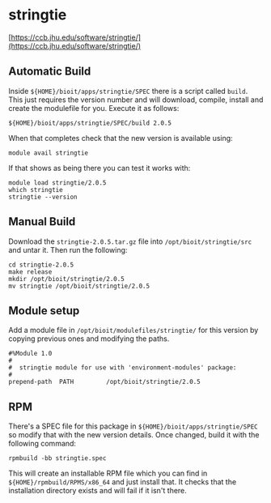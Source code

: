 # stringtie

[https://ccb.jhu.edu/software/stringtie/](https://ccb.jhu.edu/software/stringtie/)

## Automatic Build

Inside `${HOME}/bioit/apps/stringtie/SPEC` there is a script called `build`. This just requires the version number and will download, compile, install and create the modulefile for you. Execute it as follows:

    ${HOME}/bioit/apps/stringtie/SPEC/build 2.0.5

When that completes check that the new version is available using:

    module avail stringtie

If that shows as being there you can test it works with:

    module load stringtie/2.0.5
    which stringtie
    stringtie --version

## Manual Build

Download the `stringtie-2.0.5.tar.gz` file into `/opt/bioit/stringtie/src` and untar it. Then run the following:

    cd stringtie-2.0.5
    make release
    mkdir /opt/bioit/stringtie/2.0.5
    mv stringtie /opt/bioit/stringtie/2.0.5

## Module setup

Add a module file in `/opt/bioit/modulefiles/stringtie/` for this version by copying previous ones and modifying the paths.

    #%Module 1.0
    #
    #  stringtie module for use with 'environment-modules' package:
    #
    prepend-path  PATH         /opt/bioit/stringtie/2.0.5

## RPM

There's a SPEC file for this package in `${HOME}/bioit/apps/stringtie/SPEC` so modify that with the new version details. Once changed, build it with the following command:

    rpmbuild -bb stringtie.spec

This will create an installable RPM file which you can find in `${HOME}/rpmbuild/RPMS/x86_64` and just install that. It checks that the installation directory exists and will fail if it isn't there.
